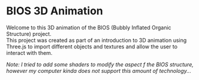 # BIOS 3D Animation
Welcome to this 3D animation of the BIOS (Bubbly Inflated Organic Structure) project.  
This project was created as part of an introduction to 3D animation using Three.js to import different objects and textures and allow the user to interact with them.

*Note: I tried to add some shaders to modify the aspect f the BIOS structure, however my computer kinda does not support this amount of technology...*


